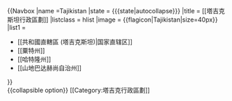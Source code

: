 {{Navbox
|name  =Tajikistan
|state = {{{state<includeonly>|autocollapse</includeonly>}}}
|title = [[塔吉克斯坦行政區劃]]
|listclass = hlist
|image = {{flagicon|Tajikistan|size=40px}}
|list1 = 
* [[共和國直轄區 (塔吉克斯坦)|国家直辖区]]
* [[粟特州]]
* [[哈特隆州]]
* [[山地巴达赫尚自治州]]

}}<includeonly></includeonly><noinclude>
<br/>{{collapsible option}}
[[Category:塔吉克行政區劃]]
</noinclude>